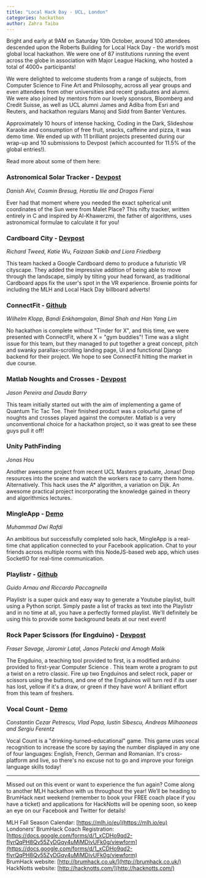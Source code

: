 ```yaml
---
title: "Local Hack Day - UCL, London"
categories: hackathon
author: Zahra Taiba
---
```

Bright and early at 9AM on Saturday 10th October, around 100 attendees descended upon the Roberts Building for Local Hack Day - the world’s most global local hackathon. We were one of 87 institutions running the event across the globe in association with Major League Hacking, who hosted a total of 4000+ participants!

We were delighted to welcome students from a range of subjects, from Computer Science to Fine Art and Philosophy, across all year groups and even attendees from other universities and recent graduates and alumni. We were also joined by mentors from our lovely sponsors, Bloomberg and Credit Suisse, as well as UCL alumni James and Adiba from Esri and Reuters, and hackathon regulars Manoj and Sidd from Banter Ventures.

Approximately 10 hours of intense hacking, Coding in the Dark, Slideshow Karaoke and consumption of free fruit, snacks, caffeine and pizza, it was demo time. We ended up with 11 brilliant projects presented during our wrap-up and 10 submissions to Devpost (which accounted for 11.5% of the global entries!).

Read more about some of them here:

### Astronomical Solar Tracker - [Devpost](http://devpost.com/software/astronomical-solar-tracker)

_Danish Alvi, Cosmin Bresug, Horatiu Ilie and Dragos Fierai_

Ever had that moment where you needed the exact spherical unit coordinates of the Sun were from Malet Place? This nifty tracker, written entirely in C and inspired by Al-Khawerzmi, the father of algorithms, uses astronomical formulae to calculate it for you!

### Cardboard City - [Devpost](http://devpost.com/software/cardboard-city/)

_Richard Tweed, Katie Wu, Faizaan Sakib and Liora Friedberg_

This team hacked a Google Cardboard demo to produce a futuristic VR cityscape. They added the impressive addition of being able to move through the landscape, simply by tilting your head forward, as traditional Cardboard apps fix the user's spot in the VR experience. Brownie points for including the MLH and Local Hack Day billboard adverts!


### ConnectFit - [Github](https://github.com/uclworkoutbuddy/)

_Wilhelm Klopp, Bandi Enkhamgalan, Bimal Shah and Han Yang Lim_

No hackathon is complete without "Tinder for X", and this time, we were presented with ConnectFit, where X = "gym buddies"! Time was a slight issue for this team, but they managed to put together a great concept, pitch and swanky parallax-scrolling landing page, Ui and functional Django backend for their project. We hope to see ConnectFit hitting the market in due course.

### Matlab Noughts and Crosses - [Devpost](http://devpost.com/software/noughts-and-crosses)

_Jason Pereira and Dauda Barry_

This team initially started out with the aim of implementing a game of Quantum Tic Tac Toe. Their finished product was a colourful game of noughts and crosses played against the computer. Matlab is a very unconventional choice for a hackathon project, so it was great to see these guys pull it off!


### Unity PathFinding

_Jonas Hou_

Another awesome project from recent UCL Masters graduate, Jonas! Drop resources into the scene and watch the workers race to carry them home. Alternatively. This hack uses the A* algorithm, a variation on Dijk. An awesome practical project incorporating the knowledge gained in theory and algorithmics lectures.


### MingleApp - [Demo](http://mingleapp10.herokuapp.com/)

_Muhammad Dwi Rafdi_

An ambitious but successfully completed solo hack, MingleApp is a real-time chat application connected to your Facebook application. Chat to your friends across multiple rooms with this NodeJS-based web app, which uses SocketIO for real-time communication.



### Playlistr - [Github](https://github.com/ricpacca/Playlistr/)

_Guido Arnau and Riccardo Paccagnella_

Playlistr is a super quick and easy way to generate a Youtube playlist, built using a Python script. Simply paste a list of tracks as text into the Playlistr and in no time at all, you have a perfectly formed playlist. We'll definitely be using this to provide some background beats at our next event!


### Rock Paper Scissors (for Engduino) - [Devpost](http://devpost.com/software/rock-paper-scissors-8ynmrh)

_Fraser Savage, Jaromir Latal, Janos Potecki and Amogh Malik_

The Engduino, a teaching tool provided to first, is a modified arduino provided to first-year Computer Science . This team wrote a program to put a twist on a retro classic. Fire up two Engduinos and select rock, paper or scissors using the buttons, and one of the Engduinos will turn red if its user has lost, yellow if it's a draw, or green if they have won! A brilliant effort from this team of freshers.

### Vocal Count - [Demo](https://vocal-count.herokuapp.com/play)

_Constantin Cezar Petrescu, Vlad Popa, Iustin Sibescu, Andreas Milhaoneas and Sergiu Ferentz_

Vocal Count is a "drinking-turned-educational" game. This game uses vocal recognition to increase the score by saying the number displayed in any one of four languages: English, French, German and Romanian. It's cross-platform and live, so there's no excuse not to go and improve your foreign language skills today!

---

Missed out on this event or want to experience the fun again? Come along to another MLH hackathon with us throughout the year! We’ll be heading to BrumHack next weekend (remember to book your FREE coach place if you have a ticket)  and applications for HackNotts will be opening soon, so keep an eye on our Facebook and Twitter for details!

MLH Fall Season Calendar: [https://mlh.io/eu](https://mlh.io/eu)  
Londoners’ BrumHack Coach Registration: [https://docs.google.com/forms/d/1_xCDHo9qd2-fIyrQqPH8Qv55ZyDGqy4uMjMDivUFk0g/viewform](https://docs.google.com/forms/d/1_xCDHo9qd2-fIyrQqPH8Qv55ZyDGqy4uMjMDivUFk0g/viewform)  
BrumHack website: [http://brumhack.co.uk/](http://brumhack.co.uk/)  
HackNotts website: [http://hacknotts.com/](http://hacknotts.com/)  
